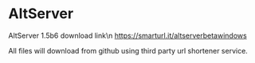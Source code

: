 # AltServer

AltServer 1.5b6 download link\n
https://smarturl.it/altserverbetawindows

All files will download from github using third party url shortener service.
